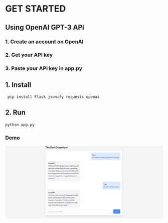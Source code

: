 # GET STARTED 

## Using OpenAI GPT-3 API
### 1. Create an account on OpenAI
### 2. Get your API key
### 3. Paste your API key in app.py


## 1. Install
```bash
 pip install Flask jsonify requests openai
```
## 2. Run
```bash
python app.py
```

### Demo
 <p align="center">
  <img src="./static/Pasted image.png"  title="hover text">
</p>
